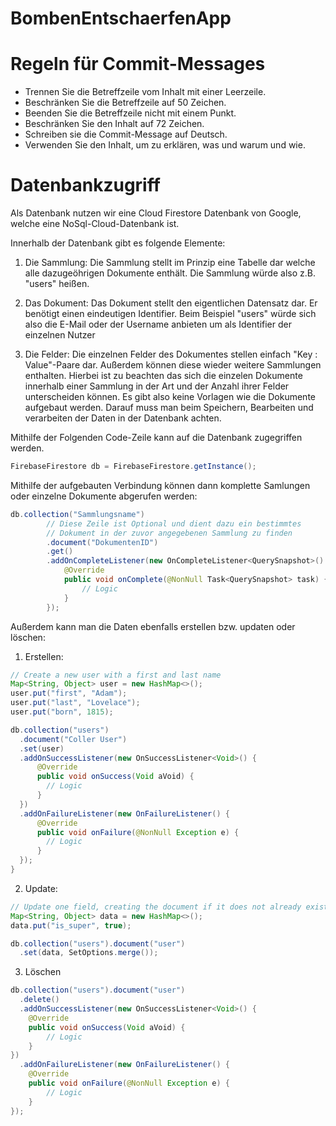 # BombenEntschaerfenApp

# Regeln für Commit-Messages

* Trennen Sie die Betreffzeile vom Inhalt mit einer Leerzeile.
* Beschränken Sie die Betreffzeile auf 50 Zeichen.
* Beenden Sie die Betreffzeile nicht mit einem Punkt.
* Beschränken Sie den Inhalt auf 72 Zeichen.
* Schreiben sie die Commit-Message auf Deutsch.
* Verwenden Sie den Inhalt, um zu erklären, was und warum und wie.


# Datenbankzugriff

Als Datenbank nutzen wir eine Cloud Firestore Datenbank von Google, welche eine NoSql-Cloud-Datenbank ist. 

Innerhalb der Datenbank gibt es folgende Elemente:
1. Die Sammlung:
Die Sammlung stellt im Prinzip eine Tabelle dar welche alle dazugeöhrigen Dokumente enthält. Die Sammlung würde also z.B. "users" heißen.

2. Das Dokument:
Das Dokument stellt den eigentlichen Datensatz dar. Er benötigt einen eindeutigen Identifier. Beim Beispiel "users" würde sich also die E-Mail oder der Username anbieten um als Identifier der einzelnen Nutzer

3. Die Felder:
Die einzelnen Felder des Dokumentes stellen einfach "Key : Value"-Paare dar. Außerdem können diese wieder weitere Sammlungen enthalten. Hierbei ist zu beachten das sich die einzelen Dokumente innerhalb einer Sammlung in der Art und der Anzahl ihrer Felder unterscheiden können. Es gibt also keine Vorlagen wie die Dokumente aufgebaut werden. Darauf muss man beim Speichern, Bearbeiten und verarbeiten der Daten in der Datenbank achten.

Mithilfe der Folgenden Code-Zeile kann auf die Datenbank zugegriffen werden.
```Java
FirebaseFirestore db = FirebaseFirestore.getInstance();
```

Mithilfe der aufgebauten Verbindung können dann komplette Samlungen oder einzelne Dokumente abgerufen werden:
```Java
db.collection("Sammlungsname")
        // Diese Zeile ist Optional und dient dazu ein bestimmtes 
        // Dokument in der zuvor angegebenen Sammlung zu finden
        .document("DokumentenID") 
        .get()
        .addOnCompleteListener(new OnCompleteListener<QuerySnapshot>() {
            @Override
            public void onComplete(@NonNull Task<QuerySnapshot> task) {
                // Logic
            }
        });
```

Außerdem kann man die Daten ebenfalls erstellen bzw. updaten oder löschen:
1. Erstellen:
```Java
// Create a new user with a first and last name
Map<String, Object> user = new HashMap<>();
user.put("first", "Adam");
user.put("last", "Lovelace");
user.put("born", 1815);

db.collection("users")
  .document("Coller User")
  .set(user)
  .addOnSuccessListener(new OnSuccessListener<Void>() {
      @Override
      public void onSuccess(Void aVoid) {
        // Logic
      }
  })
  .addOnFailureListener(new OnFailureListener() {
      @Override
      public void onFailure(@NonNull Exception e) {
        // Logic
      }
  });
}
```

2. Update:
```Java
// Update one field, creating the document if it does not already exist.
Map<String, Object> data = new HashMap<>();
data.put("is_super", true);

db.collection("users").document("user")
  .set(data, SetOptions.merge());
```

3. Löschen
```Java 
db.collection("users").document("user")
  .delete()
  .addOnSuccessListener(new OnSuccessListener<Void>() {
    @Override
    public void onSuccess(Void aVoid) {
        // Logic
    }
})
  .addOnFailureListener(new OnFailureListener() {
    @Override
    public void onFailure(@NonNull Exception e) {
        // Logic
    }
});

```
